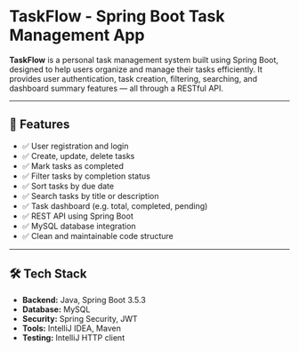 # TaskFlow - Spring Boot Task Management App

**TaskFlow** is a personal task management system built using Spring Boot, designed to help users organize and manage their tasks efficiently. It provides user authentication, task creation, filtering, searching, and dashboard summary features — all through a RESTful API.

---

## 🚀 Features

- ✅ User registration and login
- ✅ Create, update, delete tasks
- ✅ Mark tasks as completed
- ✅ Filter tasks by completion status
- ✅ Sort tasks by due date
- ✅ Search tasks by title or description
- ✅ Task dashboard (e.g. total, completed, pending)
- ✅ REST API using Spring Boot
- ✅ MySQL database integration
- ✅ Clean and maintainable code structure

---

## 🛠️ Tech Stack

- **Backend:** Java, Spring Boot 3.5.3
- **Database:** MySQL
- **Security:** Spring Security, JWT
- **Tools:** IntelliJ IDEA, Maven
- **Testing:** IntelliJ HTTP client



